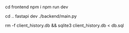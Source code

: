 cd frontend
npm i
npm run dev

cd ..
fastapi dev ./backend/main.py

rm -f client_history.db && sqlite3 client_history.db < db.sql
